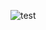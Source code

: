 ![test](https://user-images.githubusercontent.com/106689439/213164735-3518bb8c-e808-4f51-87d6-ee3455ad46cd.jpg)
